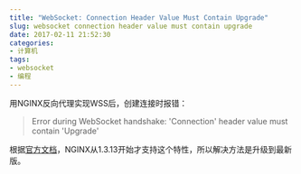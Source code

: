 ```yaml
---
title: "WebSocket: Connection Header Value Must Contain Upgrade"
slug: websocket connection header value must contain upgrade
date: 2017-02-11 21:52:30
categories:
- 计算机
tags:
- websocket
- 编程
---
```


用NGINX反向代理实现WSS后，创建连接时报错：

> Error during WebSocket handshake: 'Connection' header value must contain 'Upgrade'

根据[官方文档](http://nginx.org/en/docs/http/websocket.html)，NGINX从1.3.13开始才支持这个特性，所以解决方法是升级到最新版。

